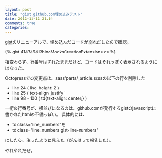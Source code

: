 ```yaml
---
layout: post
title: "gist.github.com埋め込みテスト"
date: 2012-12-12 21:14
comments: true
categories: 
---
```


[gist](gist.github.com)のリニューアルで、埋め込んだコードが崩れだしたので確認。

{% gist 4147464 RhinoMocksCreationExtensions.cs %}

相変わらず、行番号はずれたままだけど、コードはそれっぽく表示されるようにはなった。

Octopressでの変更点は、sass/parts/_article.scssの以下の行を削除した

* line 24 ( line-height: 2 )
* line 25 ( text-align: justify ) 
* line 98 - 100 ( td{text-align: center;} )

一桁の行番号が、横並びになるのは、github.comが発行するgistのjavascriptに書かれたhtmlの不備っぽい。
具体的には、

* td class="line_numbers"を
* td class="line_numbers gist-line-numbers"

にしたら、治ったように見えた（がんばって報告した）。

やれやれだぜ。